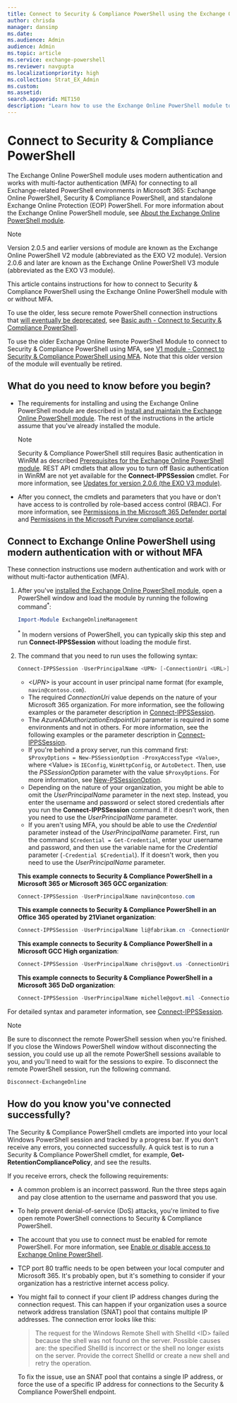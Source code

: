 ```yaml
---
title: Connect to Security & Compliance PowerShell using the Exchange Online PowerShell module
author: chrisda
manager: dansimp
ms.date:
ms.audience: Admin
audience: Admin
ms.topic: article
ms.service: exchange-powershell
ms.reviewer: navgupta
ms.localizationpriority: high
ms.collection: Strat_EX_Admin
ms.custom:
ms.assetid:
search.appverid: MET150
description: "Learn how to use the Exchange Online PowerShell module to connect to Security & Compliance PowerShell with modern authentication and/or multi-factor authentication (MFA)."
---
```


# Connect to Security & Compliance PowerShell

The Exchange Online PowerShell module uses modern authentication and works with multi-factor authentication (MFA) for connecting to all Exchange-related PowerShell environments in Microsoft 365: Exchange Online PowerShell, Security & Compliance PowerShell, and standalone Exchange Online Protection (EOP) PowerShell. For more information about the Exchange Online PowerShell module, see [About the Exchange Online PowerShell module](exchange-online-powershell-v2.md).

> [!NOTE]
> Version 2.0.5 and earlier versions of module are known as the Exchange Online PowerShell V2 module (abbreviated as the EXO V2 module). Version 2.0.6 and later are known as the Exchange Online PowerShell V3 module (abbreviated as the EXO V3 module).

This article contains instructions for how to connect to Security & Compliance PowerShell using the Exchange Online PowerShell module with or without MFA.

To use the older, less secure remote PowerShell connection instructions that [will eventually be deprecated](https://techcommunity.microsoft.com/t5/exchange-team-blog/basic-authentication-and-exchange-online-july-update/ba-p/1530163), see [Basic auth - Connect to Security & Compliance PowerShell](basic-auth-connect-to-scc-powershell.md).

To use the older Exchange Online Remote PowerShell Module to connect to Security & Compliance PowerShell using MFA, see [V1 module - Connect to Security & Compliance PowerShell using MFA](v1-module-mfa-connect-to-scc-powershell.md). Note that this older version of the module will eventually be retired.

## What do you need to know before you begin?

- The requirements for installing and using the Exchange Online PowerShell module are described in [Install and maintain the Exchange Online PowerShell module](exchange-online-powershell-v2.md#install-and-maintain-the-exchange-online-powershell-module). The rest of the instructions in the article assume that you've already installed the module.

  > [!NOTE]
  > Security & Compliance PowerShell still requires Basic authentication in WinRM as described [Prerequisites for the Exchange Online PowerShell module](exchange-online-powershell-v2.md#turn-on-basic-authentication-in-winrm). REST API cmdlets that allow you to turn off Basic authentication in WinRM are not yet available for the **Connect-IPPSSession** cmdlet. For more information, see [Updates for version 2.0.6 (the EXO V3 module)](exchange-online-powershell-v2.md#updates-for-version-206-the-exo-v3-module).

- After you connect, the cmdlets and parameters that you have or don't have access to is controlled by role-based access control (RBAC). For more information, see [Permissions in the Microsoft 365 Defender portal](/microsoft-365/security/office-365-security/permissions-microsoft-365-security-center) and [Permissions in the Microsoft Purview compliance portal](/microsoft-365/compliance/microsoft-365-compliance-center-permissions).

## Connect to Exchange Online PowerShell using modern authentication with or without MFA

These connection instructions use modern authentication and work with or without multi-factor authentication (MFA).

1. After you've [installed the Exchange Online PowerShell module](exchange-online-powershell-v2.md#install-and-maintain-the-exchange-online-powershell-module), open a PowerShell window and load the module by running the following command<sup>\*</sup>:

   ```powershell
   Import-Module ExchangeOnlineManagement
   ```

   <sup>\*</sup> In modern versions of PowerShell, you can typically skip this step and run **Connect-IPPSSession** without loading the module first.

2. The command that you need to run uses the following syntax:

   ```powershell
   Connect-IPPSSession -UserPrincipalName <UPN> [-ConnectionUri <URL>] [-AzureADAuthorizationEndpointUri <URL>] [-PSSessionOption $ProxyOptions]
   ```

   - _\<UPN\>_ is your account in user principal name format (for example, `navin@contoso.com`).
   - The required _ConnectionUri_ value depends on the nature of your Microsoft 365 organization. For more information, see the following examples or the parameter description in [Connect-IPPSSession](/powershell/module/exchange/connect-ippssession).
   - The _AzureADAuthorizationEndpointUri_ parameter is required in some environments and not in others. For more information, see the following examples or the parameter description in [Connect-IPPSSession](/powershell/module/exchange/connect-ippssession).
   - If you're behind a proxy server, run this command first: `$ProxyOptions = New-PSSessionOption -ProxyAccessType <Value>`, where \<Value\> is `IEConfig`, `WinHttpConfig`, or `AutoDetect`. Then, use the _PSSessionOption_ parameter with the value `$ProxyOptions`. For more information, see [New-PSSessionOption](/powershell/module/microsoft.powershell.core/new-pssessionoption).
   - Depending on the nature of your organization, you might be able to omit the _UserPrincipalName_ parameter in the next step. Instead, you enter the username and password or select stored credentials after you run the **Connect-IPPSSession** command. If it doesn't work, then you need to use the _UserPrincipalName_ parameter.
   - If you aren't using MFA, you should be able to use the _Credential_ parameter instead of the _UserPrincipalName_ parameter. First, run the command `$Credential = Get-Credential`, enter your username and password, and then use the variable name for the _Credential_ parameter (`-Credential $Credential`). If it doesn't work, then you need to use the _UserPrincipalName_ parameter.

   **This example connects to Security & Compliance PowerShell in a Microsoft 365 or Microsoft 365 GCC organization**:

   ```powershell
   Connect-IPPSSession -UserPrincipalName navin@contoso.com
   ```

   **This example connects to Security & Compliance PowerShell in an Office 365 operated by 21Vianet organization**:

   ```powershell
   Connect-IPPSSession -UserPrincipalName li@fabrikam.cn -ConnectionUri https://ps.compliance.protection.partner.outlook.cn/powershell-liveid
   ```

   **This example connects to Security & Compliance PowerShell in a Microsoft GCC High organization**:

   ```powershell
   Connect-IPPSSession -UserPrincipalName chris@govt.us -ConnectionUri https://ps.compliance.protection.office365.us/powershell-liveid/ -AzureADAuthorizationEndpointUri https://login.microsoftonline.us/common
   ```

   **This example connects to Security & Compliance PowerShell in a Microsoft 365 DoD organization**:

   ```powershell
   Connect-IPPSSession -UserPrincipalName michelle@govt.mil -ConnectionUri https://l5.ps.compliance.protection.office365.us/powershell-liveid/ -AzureADAuthorizationEndpointUri https://login.microsoftonline.us/common
   ```

For detailed syntax and parameter information, see [Connect-IPPSSession](/powershell/module/exchange/connect-ippssession).

> [!NOTE]
> Be sure to disconnect the remote PowerShell session when you're finished. If you close the Windows PowerShell window without disconnecting the session, you could use up all the remote PowerShell sessions available to you, and you'll need to wait for the sessions to expire. To disconnect the remote PowerShell session, run the following command.

```powershell
Disconnect-ExchangeOnline
```

## How do you know you've connected successfully?

The Security & Compliance PowerShell cmdlets are imported into your local Windows PowerShell session and tracked by a progress bar. If you don't receive any errors, you connected successfully. A quick test is to run a Security & Compliance PowerShell cmdlet, for example, **Get-RetentionCompliancePolicy**, and see the results.

If you receive errors, check the following requirements:

- A common problem is an incorrect password. Run the three steps again and pay close attention to the username and password that you use.

- To help prevent denial-of-service (DoS) attacks, you're limited to five open remote PowerShell connections to Security & Compliance PowerShell.

- The account that you use to connect must be enabled for remote PowerShell. For more information, see [Enable or disable access to Exchange Online PowerShell](disable-access-to-exchange-online-powershell.md).

- TCP port 80 traffic needs to be open between your local computer and Microsoft 365. It's probably open, but it's something to consider if your organization has a restrictive internet access policy.

- You might fail to connect if your client IP address changes during the connection request. This can happen if your organization uses a source network address translation (SNAT) pool that contains multiple IP addresses. The connection error looks like this:

  > The request for the Windows Remote Shell with ShellId \<ID\> failed because the shell was not found on the server. Possible causes are: the specified ShellId is incorrect or the shell no longer exists on the server. Provide the correct ShellId or create a new shell and retry the operation.

  To fix the issue, use an SNAT pool that contains a single IP address, or force the use of a specific IP address for connections to the Security & Compliance PowerShell endpoint.
